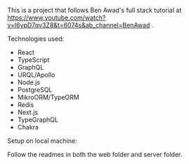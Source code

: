 This is a project that follows Ben Awad's full stack tutorial at https://www.youtube.com/watch?v=I6ypD7qv3Z8&t=6074s&ab_channel=BenAwad .

Technologies used:

- React
- TypeScript
- GraphQL
- URQL/Apollo
- Node.js
- PostgreSQL
- MikroORM/TypeORM
- Redis
- Next.js
- TypeGraphQL
- Chakra

Setup on local machine:

Follow the readmes in both the web folder and server folder.
